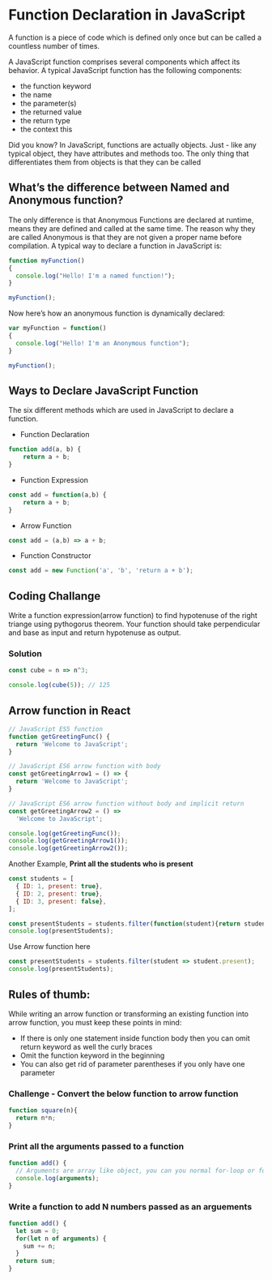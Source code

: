 # Function Declaration in JavaScript

A function is a piece of code which is defined only once but can be called a countless number of times. 

A JavaScript function comprises several components which affect its behavior. A typical JavaScript function has the following components:

- the function keyword
- the name
- the parameter(s)
- the returned value
- the return type
- the context this


Did you know? In JavaScript, functions are actually objects. Just - like any typical object, they have attributes and methods too. The only thing that differentiates them from objects is that they can be called

## What’s the difference between Named and Anonymous function?
The only difference is that Anonymous Functions are declared at runtime, means they are defined and called at the same time. The reason why they are called Anonymous is that they are not given a proper name before compilation. A typical way to declare a function in JavaScript is:

```javascript
function myFunction()
{
  console.log("Hello! I'm a named function!");
}

myFunction();
```
Now here’s how an anonymous function is dynamically declared:

```javascript
var myFunction = function()
{
  console.log("Hello! I'm an Anonymous function");
}

myFunction();
```

## Ways to Declare JavaScript Function
The six different methods which are used in JavaScript to declare a function.

- Function Declaration
```javascript
function add(a, b) {
    return a + b;
}
```

- Function Expression
```javascript
const add = function(a,b) {
    return a + b;
}
```

- Arrow Function
```javascript
const add = (a,b) => a + b;
```

- Function Constructor
```javascript
const add = new Function('a', 'b', 'return a + b');
```

## Coding Challange
Write a function expression(arrow function) to find hypotenuse of the right triange using pythogorus theorem. Your function should take perpendicular and base as input and return hypotenuse as output.

### Solution
```javascript
const cube = n => n^3;

console.log(cube(5)); // 125
```

## Arrow function in React
```javascript
// JavaScript ES5 function
function getGreetingFunc() {
  return 'Welcome to JavaScript';
}

// JavaScript ES6 arrow function with body
const getGreetingArrow1 = () => {
  return 'Welcome to JavaScript';
}

// JavaScript ES6 arrow function without body and implicit return
const getGreetingArrow2 = () =>
  'Welcome to JavaScript';

console.log(getGreetingFunc());
console.log(getGreetingArrow1());
console.log(getGreetingArrow2());
```

Another Example, **Print all the students who is present**
```javascript
const students = [
  { ID: 1, present: true},
  { ID: 2, present: true},
  { ID: 3, present: false}, 
];

const presentStudents = students.filter(function(student){return student.present;});
console.log(presentStudents);
```
 Use Arrow function here
 ```javascript
const presentStudents = students.filter(student => student.present);
console.log(presentStudents);
```

## Rules of thumb:
While writing an arrow function or transforming an existing function into arrow function, you must keep these points in mind:

- If there is only one statement inside function body then you can omit return keyword as well the curly braces
- Omit the function keyword in the beginning
- You can also get rid of parameter parentheses if you only have one parameter

### Challenge - Convert the below function to arrow function
```javascript
function square(n){
  return n*n;
}
```

### Print all the arguments passed to a function
```javascript
function add() {
  // Arguments are array like object, you can you normal for-loop or for-of loop to access it
  console.log(arguments);
}
```

### Write a function to add N numbers passed as an arguements
```javascript
function add() {
  let sum = 0;
  for(let n of arguments) {
    sum += n;
  }
  return sum;
}

```
